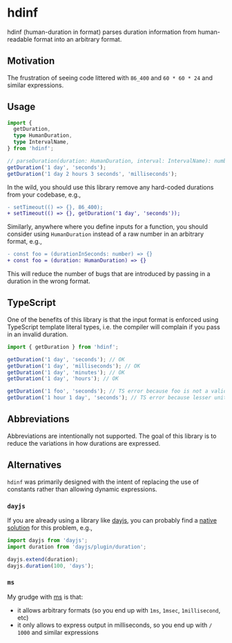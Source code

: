 # hdinf

hdinf (human-duration in format) parses duration information from human-readable format into an arbitrary format.

## Motivation

The frustration of seeing code littered with `86_400` and `60 * 60 * 24` and similar expressions.

## Usage

```ts
import {
  getDuration,
  type HumanDuration,
  type IntervalName,
} from 'hdinf';

// parseDuration(duration: HumanDuration, interval: IntervalName): number
getDuration('1 day', 'seconds');
getDuration('1 day 2 hours 3 seconds', 'milliseconds');
```

In the wild, you should use this library remove any hard-coded durations from your codebase, e.g.,

```diff
- setTimeout(() => {}, 86_400);
+ setTimeout(() => {}, getDuration('1 day', 'seconds'));
```

Similarly, anywhere where you define inputs for a function, you should consider using `HumanDuration` instead of a raw number in an arbitrary format, e.g.,

```diff
- const foo = (durationInSeconds: number) => {}
+ const foo = (duration: HumanDuration) => {}
```

This will reduce the number of bugs that are introduced by passing in a duration in the wrong format.

## TypeScript

One of the benefits of this library is that the input format is enforced using TypeScript template literal types, i.e. the compiler will complain if you pass in an invalid duration.

```ts
import { getDuration } from 'hdinf';

getDuration('1 day', 'seconds'); // OK
getDuration('1 day', 'milliseconds'); // OK
getDuration('1 day', 'minutes'); // OK
getDuration('1 day', 'hours'); // OK

getDuration('1 foo', 'seconds'); // TS error because foo is not a valid time period
getDuration('1 hour 1 day', 'seconds'); // TS error because lesser units cannot precede greater units (hour < day)
```

## Abbreviations

Abbreviations are intentionally not supported. The goal of this library is to reduce the variations in how durations are expressed.

## Alternatives

`hdinf` was primarily designed with the intent of replacing the use of constants rather than allowing dynamic expressions.

### `dayjs`

If you are already using a library like [dayjs](https://day.js.org/), you can probably find a [native solution](https://day.js.org/docs/en/plugin/duration) for this problem, e.g.,

```ts
import dayjs from 'dayjs';
import duration from 'dayjs/plugin/duration';

dayjs.extend(duration);
dayjs.duration(100, 'days');
```

### `ms`

My grudge with [ms](https://github.com/vercel/ms) is that:

* it allows arbitrary formats (so you end up with `1ms`, `1msec`, `1millisecond`, etc)
* it only allows to express output in milliseconds, so you end up with `/ 1000` and similar expressions
